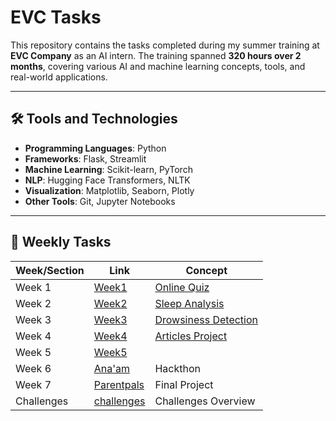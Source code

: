 # EVC Tasks

This repository contains the tasks completed during my summer training at **EVC Company** as an AI intern. The training spanned **320 hours over 2 months**, covering various AI and machine learning concepts, tools, and real-world applications.

---

## 🛠 Tools and Technologies

- **Programming Languages**: Python  
- **Frameworks**: Flask, Streamlit  
- **Machine Learning**: Scikit-learn, PyTorch  
- **NLP**: Hugging Face Transformers, NLTK  
- **Visualization**: Matplotlib, Seaborn, Plotly  
- **Other Tools**: Git, Jupyter Notebooks

---

## 📅 Weekly Tasks


| Week/Section | Link | Concept        |
|--------------|------|-------------------------|
| Week 1       | [Week1](./Week1) | [Online Quiz](https://github.com/Buushra1dm/OOP_project1)     |
| Week 2       | [Week2](./Week2) | [Sleep Analysis](https://github.com/Buushra1dm/sleepDisorderClassify) |
| Week 3       | [Week3](./Week3) | [Drowsiness Detection](https://github.com/Buushra1dm/Drowsiness-Detection) |
| Week 4       | [Week4](./Week4) | [Articles Project ](https://github.com/Buushra1dm/articles_project) |
| Week 5       | [Week5](./Week5) |  |
| Week 6       | [Ana'am](https://github.com/Buushra1dm/sheep_detection) | Hackthon      |
| Week 7       | [Parentpals](https://github.com/Buushra1dm/Parentpals-Autism-Community) | Final Project    |
| Challenges   | [challenges](./challenges) | Challenges Overview |


